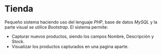 # Tienda

Pequeño sistema haciendo uso del lenguaje *PHP*, base de datos *MySQL* y la parte visual se utilice *Bootstrap*. El sistema permite:

* Capturar nuevos productos, siendo los campos Nombre, Descripción y Stock.
* Visualizar los productos capturados en una pagina aparte.